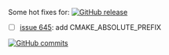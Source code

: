 Some hot fixes for:
[![GitHub release](https://img.shields.io/github/release/texane/stlink.svg)](https://github.com/texane/stlink/releases/1.4.0)

- [ ] [issue 645](https://github.com/texane/stlink/issues/645): add CMAKE_ABSOLUTE_PREFIX

[![GitHub commits](https://img.shields.io/github/commits-since/ponyatov/stlink/1.4.0.svg)](https://github.com/ponyatov/stlink/compare/1.4.0...ponyatov_140)


